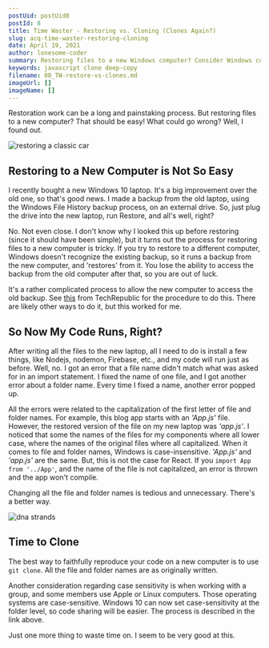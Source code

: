 ```yaml
---
postUid: postUid8
postId: 8
title: Time Waster - Restoring vs. Cloning (Clones Again?)
slug: acq-time-waster-restoring-cloning
date: April 19, 2021
author: lonesome-coder
summary: Restoring files to a new Windows computer? Consider Windows complications, case sensitivity and cloning...
keywords: javascript clone deep-copy
filename: 08_TW-restore-vs-clones.md
imageUrl: []
imageName: []
---
```


Restoration work can be a long and painstaking process. But restoring files to a new computer? That should be easy! What could go wrong? Well, I found out.

![restoring a classic car]()

## Restoring to a New Computer is Not So Easy

I recently bought a new Windows 10 laptop. It's a big improvement over the old one, so that's good news. I made a backup from the old laptop, using the Windows File History backup process, on an external drive. So, just plug the drive into the new laptop, run Restore, and all's well, right?

No. Not even close. I don't know why I looked this up before restoring (since it should have been simple), but it turns out the process for restoring files to a new computer is tricky. If you try to restore to a different computer, Windows doesn't recognize the existing backup, so it runs a backup from the new computer, and 'restores' from it. You lose the ability to access the backup from the old computer after that, so you are out of luck.

It's a rather complicated process to allow the new computer to access the old backup. See [this](https://www.techrepublic.com/article/how-to-correctly-use-file-history-to-transfer-data-files-to-a-new-windows-10-installation/) from TechRepublic for the procedure to do this. There are likely other ways to do it, but this worked for me.

## So Now My Code Runs, Right?

After writing all the files to the new laptop, all I need to do is install a few things, like Nodejs, nodemon, Firebase, etc., and my code will run just as before. Well, no. I got an error that a file name didn't match what was asked for in an import statement. I fixed the name of one file, and I got another error about a folder name. Every time I fixed a name, another error popped up.

All the errors were related to the capitalization of the first letter of file and folder names. For example, this blog app starts with an _'App.js'_ file. However, the restored version of the file on my new laptop was _'app.js'_. I noticed that some the names of the files for my components where all lower case, where the names of the original files where all capitalized. When it comes to file and folder names, Windows is case-insensitive. _'App.js'_ and _'app.js'_ are the same. But, this is not the case for React. If you `import App from '../App'`, and the name of the file is not capitalized, an error is thrown and the app won't compile.

Changing all the file and folder names is tedious and unnecessary. There's a better way.

![dna strands]()

## Time to Clone

The best way to faithfully reproduce your code on a new computer is to use `git clone`. All the file and folder names are as originally written.

Another consideration regarding case sensitivity is when working with a group, and some members use Apple or Linux computers. Those operating systems are case-sensitive. Windows 10 can now set case-sensitivity at the folder level, so code sharing will be easier. The process is described in the link above.

Just one more thing to waste time on. I seem to be very good at this.
